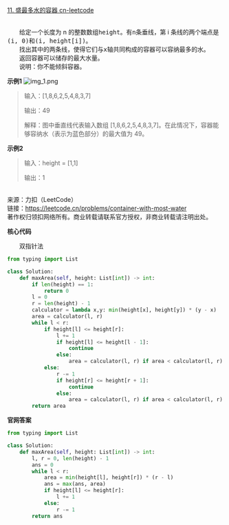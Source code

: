[11. 盛最多水的容器 cn-leetcode](https://leetcode.cn/problems/container-with-most-water/)

<br>&emsp;&emsp;给定一个长度为 n 的整数数组<kbd>height</kbd>。有<kbd>n</kbd>条垂线，第 i 条线的两个端点是<kbd>(i, 0)</kbd>和<kbd>(i, height[i])</kbd>。
<br>&emsp;&emsp;找出其中的两条线，使得它们与<kbd>x</kbd>轴共同构成的容器可以容纳最多的水。
<br>&emsp;&emsp;返回容器可以储存的最大水量。
<br>&emsp;&emsp;说明：你不能倾斜容器。

**示例1**
![img_1.png](img_1.png)
>输入：[1,8,6,2,5,4,8,3,7]
> 
>输出：49 
> 
>解释：图中垂直线代表输入数组 [1,8,6,2,5,4,8,3,7]。在此情况下，容器能够容纳水（表示为蓝色部分）的最大值为 49。

**示例2**
>输入：height = [1,1]
> 
>输出：1

<br>来源：力扣（LeetCode）
<br>链接：https://leetcode.cn/problems/container-with-most-water
<br>著作权归领扣网络所有。商业转载请联系官方授权，非商业转载请注明出处。

**核心代码**

&emsp;&emsp;双指针法
```python
from typing import List

class Solution:
    def maxArea(self, height: List[int]) -> int:
        if len(height) == 1:
            return 0
        l = 0
        r = len(height) - 1
        calculator = lambda x,y: min(height[x], height[y]) * (y - x)
        area = calculator(l, r)
        while l < r:
            if height[l] <= height[r]:
                l += 1
                if height[l] <= height[l - 1]:
                    continue
                else:
                    area = calculator(l, r) if area < calculator(l, r) else area
            else:
                r -= 1
                if height[r] <= height[r + 1]:
                    continue
                else:
                    area = calculator(l, r) if area < calculator(l, r) else area
        return area
```

**官网答案**
```python
from typing import List

class Solution:
    def maxArea(self, height: List[int]) -> int:
        l, r = 0, len(height) - 1
        ans = 0
        while l < r:
            area = min(height[l], height[r]) * (r - l)
            ans = max(ans, area)
            if height[l] <= height[r]:
                l += 1
            else:
                r -= 1
        return ans
```
